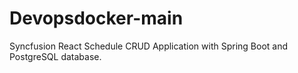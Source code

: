 # Devopsdocker-main
Syncfusion React Schedule CRUD Application with Spring Boot and PostgreSQL database.
